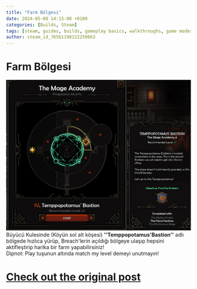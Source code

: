 ```yaml
---
title: "Farm Bölgesi"
date: 2024-05-08 14:15:00 +0100
categories: [Builds, Steam]
tags: [steam, guides, builds, gameplay basics, walkthroughs, game modes, loot, turkish, maps or levels]
author: steam_id_76561198122250663
---
```

# Farm Bölgesi

![](/assets/steam_guides/3242145821/36139937)   
Büyücü Kulesinde (Köyün sol alt köşesi) **''Temppopotamus'Bastion''** adlı bölgede hızlıca yürüp, Breach'lerin açıldığı bölgeye ulaşıp hepsini aktifleştirip harika bir farm yapabilirsiniz!   
Dipnot: Play tuşunun altında match my level demeyi unutmayın!

# <a href="https://steamcommunity.com/sharedfiles/filedetails/?id=3242145821" target="_blank">Check out the original post</a>